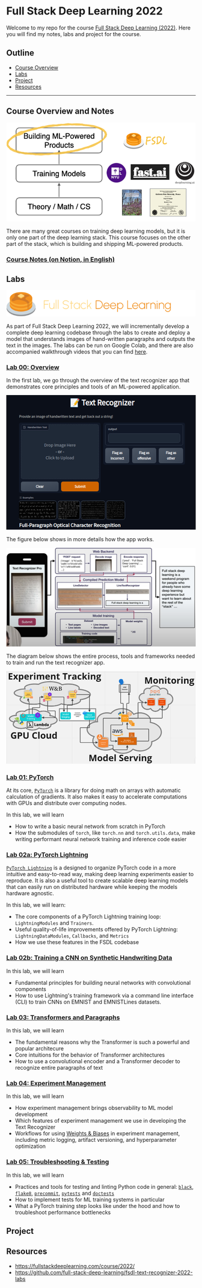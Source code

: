 # Full Stack Deep Learning 2022
Welcome to my repo for the course [Full Stack Deep Learning (2022)](https://fullstackdeeplearning.com/course/). Here you will find my notes, labs and project for the course.
## Outline
* [Course Overview](#course-overview-and-notes)
* [Labs](#labs)
* [Project](#project)
* [Resources](#resources)
***

## Course Overview and Notes
![banner](./images/banner.png "course banner")

There are many great courses on training deep learning models, but it is only one part of the deep learning stack. This course focuses on the other part of the stack, which is building and shipping ML-powered products.

### [Course Notes (on Notion, in English)](https://khoaguin.notion.site/Full-Stack-Deep-Learning-2022-UC-Berkeley-8c2b19cf721e453b86a3e20fd209c7c3)

## Labs
![labs-banner](./images/labs-banner.png)  

As part of Full Stack Deep Learning 2022, we will incrementally develop a complete deep learning codebase through the labs to create and deploy a model that understands images of hand-written paragraphs and outputs the text in the images. The labs can be run on Google Colab, and there are also accompanied walkthrough videos that you can find [here](https://github.com/full-stack-deep-learning/fsdl-text-recognizer-2022-labs).

### [Lab 00: Overview](./labs/Lab00-Overview.ipynb) 
In the first lab, we go through the overview of the text recognizer app that demonstrates core principles and tools of an ML-powered application.

![text-recognizer-app](./images/text-recognizer-app.png)  

The figure below shows in more details how the app works.

![text-recognizer-app2](./images/text-recognizer-app2.png)  

The diagram below shows the entire process, tools and frameworks needed to train and run the text recognizer app. 

![text-recognizer-app](./images/app-diagram.png)  

### [Lab 01: PyTorch](./labs/Lab01-PyTorch.ipynb)
At its core, [`PyTorch`](https://pytorch.org/) is a library for doing math on arrays with automatic calculation of gradients. It also makes it easy to accelerate computations with GPUs and distribute over computing nodes.  

In this lab, we will learn
- How to write a basic neural network from scratch in PyTorch
- How the submodules of `torch`, like `torch.nn` and `torch.utils.data`, make writing performant neural network training and inference code easier

### [Lab 02a: PyTorch Lightning](./labs/Lab02a-PyTorchLightning.ipynb)
[`PyTorch Lightning`](https://github.com/Lightning-AI/lightning) is a designed to organize PyTorch code in a more intuitive and easy-to-read way, making deep learning experiments easier to reproduce. It is also a useful tool to create scalable deep learning models that can easily run on distributed hardware while keeping the models hardware agnostic.

In this lab, we will learn:
- The core components of a PyTorch Lightning training loop: `LightningModules` and `Trainers`.
- Useful quality-of-life improvements offered by PyTorch Lightning: `LightningDataModules`, `Callbacks`, and `Metrics`
- How we use these features in the FSDL codebase

### [Lab 02b: Training a CNN on Synthetic Handwriting Data](./labs/Lab02b-CNN.ipynb)
In this lab, we will learn
- Fundamental principles for building neural networks with convolutional components
- How to use Lightning's training framework via a command line interface (CLI) to train CNNs on EMNIST and EMNISTLines datasets.


### [Lab 03: Transformers and Paragraphs](./labs/Lab02b-CNN.ipynb)
In this lab, we will learn
- The fundamental reasons why the Transformer is such a powerful and popular architecure
- Core intuitions for the behavior of Transformer architectures
- How to use a convolutional encoder and a Transformer decoder to recognize entire paragraphs of text

### [Lab 04: Experiment Management](./labs/Lab04-Experiments.ipynb)
In this lab, we will learn
- How experiment management brings observability to ML model development
- Which features of experiment management we use in developing the Text Recognizer
- Workflows for using [Weights & Biases](https://wandb.ai/site) in experiment management, including metric logging, artifact versioning, and hyperparameter optimization

### [Lab 05: Troubleshooting & Testing](./labs/)
In this lab, we will learn
- Practices and tools for testing and linting Python code in general: [`black`](https://github.com/psf/black), [`flake8`](https://flake8.pycqa.org/en/latest/index.html), [`precommit`](https://pre-commit.com/), [`pytests`](https://docs.pytest.org/) and [`doctests`](https://docs.python.org/3/library/doctest.html)
- How to implement tests for ML training systems in particular
- What a PyTorch training step looks like under the hood and how to troubleshoot performance bottlenecks

## Project

## Resources
- https://fullstackdeeplearning.com/course/2022/
- https://github.com/full-stack-deep-learning/fsdl-text-recognizer-2022-labs